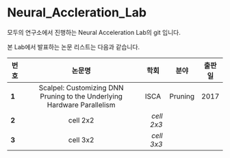 # Neural_Accleration_Lab
모두의 연구소에서 진행하는 Neural Acceleration Lab의 git 입니다. 

본 Lab에서 발표하는 논문 리스트는 다음과 같습니다.

|  <center>번호</center> |  <center>논문명</center> | <center>학회</center> | <center>분야</center> | <center>출판일</center> |
|:--------|:--------:|--------:|--------:|--------:|
|**1** | <center>Scalpel: Customizing DNN Pruning to the Underlying Hardware Parallelism</center> | <center>ISCA</center> | <center>Pruning</center>|<center>2017</center>|
|**2** | <center>cell 2x2 </center> |*cell 2x3* |
|**3** | <center>cell 3x2 </center> |*cell 3x3* |
